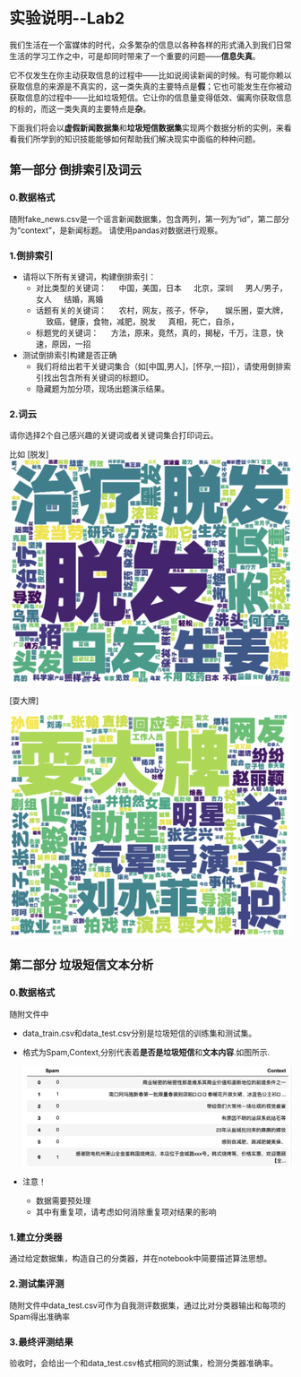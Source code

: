 # 实验说明--Lab2

我们生活在一个富媒体的时代，众多繁杂的信息以各种各样的形式涌入到我们日常生活的学习工作之中，可是却同时带来了一个重要的问题——**信息失真**。

它不仅发生在你主动获取信息的过程中——比如说阅读新闻的时候。有可能你赖以获取信息的来源是不真实的，这一类失真的主要特点是**假**；它也可能发生在你被动获取信息的过程中——比如垃圾短信。它让你的信息量变得低效、偏离你获取信息的标的，而这一类失真的主要特点是**杂**。

下面我们将会以**虚假新闻数据集**和**垃圾短信数据集**实现两个数据分析的实例，来看看我们所学到的知识技能能够如何帮助我们解决现实中面临的种种问题。



## 第一部分 倒排索引及词云

### 0.数据格式

随附fake_news.csv是一个谣言新闻数据集，包含两列，第一列为“id”，第二部分为“context”，是新闻标题。 请使用pandas对数据进行观察。



### 1.倒排索引

- 请将以下所有关键词，构建倒排索引：
  - 对比类型的关键词：
      中国，美国，日本
        北京，深圳
        男人/男子，女人
        结婚，离婚
  - 话题有关的关键词：
      农村，网友，孩子，怀孕，
        娱乐圈，耍大牌，
        致癌，健康，食物，减肥，脱发
        真相，死亡，自杀，
  - 标题党的关键词：
      方法，原来，竟然，真的，揭秘，千万，注意，快速，原因，一招
- 测试倒排索引构建是否正确
  - 我们将给出若干关键词集合（如[中国,男人]，[怀孕,一招]），请使用倒排索引找出包含所有关键词的标题ID。
  - 隐藏题为加分项，现场出题演示结果。

### 2.词云

请你选择2个自己感兴趣的关键词或者关键词集合打印词云。

比如 [脱发]![脱发](./Pic/2.png)

[耍大牌]

![耍大牌](./Pic/1.png)





## 第二部分 垃圾短信文本分析

### 0.数据格式

随附文件中

- data_train.csv和data_test.csv分别是垃圾短信的训练集和测试集。

- 格式为Spam,Context,分别代表着**是否是垃圾短信**和**文本内容**.如图所示.

  ![Snipaste_2019-11-24_22-18-47](./Pic/3.png)

- 注意！

  - 数据需要预处理
  - 其中有重复项，请考虑如何消除重复项对结果的影响

### 1.建立分类器

通过给定数据集，构造自己的分类器，并在notebook中简要描述算法思想。



### 2.测试集评测

随附文件中data_test.csv可作为自我测评数据集，通过比对分类器输出和每项的Spam得出准确率



### 3.最终评测结果

验收时，会给出一个和data_test.csv格式相同的测试集，检测分类器准确率。
